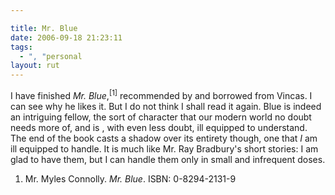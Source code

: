 ```yaml
---

title: Mr. Blue
date: 2006-09-18 21:23:11
tags:
  - ", "personal
layout: rut
---
```


I have finished <i>Mr. Blue</i>,<sup>[1]</sup> recommended by and borrowed from Vincas.  I can see why he likes it.  But I do not think I shall read it again.  Blue is indeed an intriguing fellow, the sort of character that our modern world no doubt needs more of, and is , with even less doubt, ill equipped to understand.  The end of the book casts a shadow over its entirety though, one that <em>I</em> am ill equipped to handle.  It is much like Mr. Ray Bradbury's short stories:  I am glad to have them, but I can handle them only in small and infrequent doses.

<div class="postrefs"><ol>
<li>Mr. Myles Connolly.  <i>Mr. Blue</i>.  ISBN: 0-8294-2131-9</li>
</ol></div>

